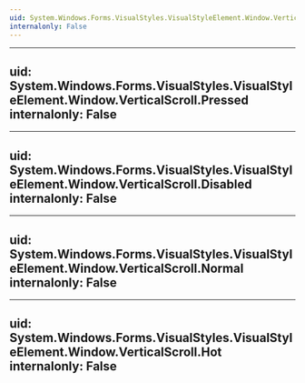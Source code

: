 ```yaml
---
uid: System.Windows.Forms.VisualStyles.VisualStyleElement.Window.VerticalScroll
internalonly: False
---
```


---
uid: System.Windows.Forms.VisualStyles.VisualStyleElement.Window.VerticalScroll.Pressed
internalonly: False
---

---
uid: System.Windows.Forms.VisualStyles.VisualStyleElement.Window.VerticalScroll.Disabled
internalonly: False
---

---
uid: System.Windows.Forms.VisualStyles.VisualStyleElement.Window.VerticalScroll.Normal
internalonly: False
---

---
uid: System.Windows.Forms.VisualStyles.VisualStyleElement.Window.VerticalScroll.Hot
internalonly: False
---
